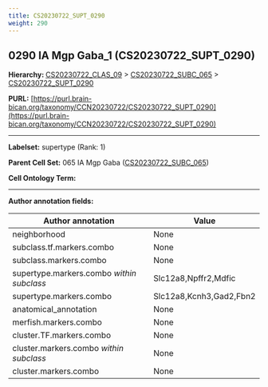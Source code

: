 ```yaml
---
title: CS20230722_SUPT_0290
weight: 290
---
```

## 0290 IA Mgp Gaba_1 (CS20230722_SUPT_0290)
<b>Hierarchy: </b>
[CS20230722_CLAS_09](../CS20230722_CLAS_09) >
[CS20230722_SUBC_065](../CS20230722_SUBC_065) >
[CS20230722_SUPT_0290](../CS20230722_SUPT_0290)

**PURL:** [https://purl.brain-bican.org/taxonomy/CCN20230722/CS20230722_SUPT_0290](https://purl.brain-bican.org/taxonomy/CCN20230722/CS20230722_SUPT_0290)

---


**Labelset:** supertype (Rank: 1)

**Parent Cell Set:** 065 IA Mgp Gaba ([CS20230722_SUBC_065](../CS20230722_SUBC_065))



**Cell Ontology Term:** 

[MARKER GENES.]: #


---

[TRANSFERRED ANNOTATIONS.]: #


[AUTHOR ANNOTATION FIELDS.]: #


**Author annotation fields:**

| Author annotation | Value |
|-------------------|-------|
|neighborhood|None|
|subclass.tf.markers.combo|None|
|subclass.markers.combo|None|
|supertype.markers.combo _within subclass_|Slc12a8,Npffr2,Mdfic|
|supertype.markers.combo|Slc12a8,Kcnh3,Gad2,Fbn2|
|anatomical_annotation|None|
|merfish.markers.combo|None|
|cluster.TF.markers.combo|None|
|cluster.markers.combo _within subclass_|None|
|cluster.markers.combo|None|
